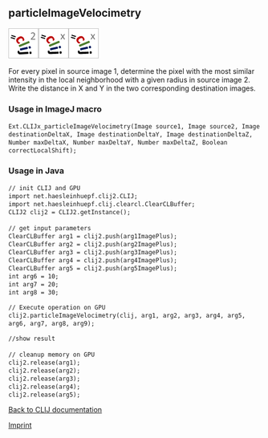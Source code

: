 ## particleImageVelocimetry
![Image](images/mini_clij2_logo.png)![Image](images/mini_clijx_logo.png)![Image](images/mini_clijx_logo.png)

For every pixel in source image 1, determine the pixel with the most similar intensity in 
 the local neighborhood with a given radius in source image 2. Write the distance in 
X and Y in the two corresponding destination images.

### Usage in ImageJ macro
```
Ext.CLIJx_particleImageVelocimetry(Image source1, Image source2, Image destinationDeltaX, Image destinationDeltaY, Image destinationDeltaZ, Number maxDeltaX, Number maxDeltaY, Number maxDeltaZ, Boolean correctLocalShift);
```


### Usage in Java
```
// init CLIJ and GPU
import net.haesleinhuepf.clij2.CLIJ;
import net.haesleinhuepf.clij.clearcl.ClearCLBuffer;
CLIJ2 clij2 = CLIJ2.getInstance();

// get input parameters
ClearCLBuffer arg1 = clij2.push(arg1ImagePlus);
ClearCLBuffer arg2 = clij2.push(arg2ImagePlus);
ClearCLBuffer arg3 = clij2.push(arg3ImagePlus);
ClearCLBuffer arg4 = clij2.push(arg4ImagePlus);
ClearCLBuffer arg5 = clij2.push(arg5ImagePlus);
int arg6 = 10;
int arg7 = 20;
int arg8 = 30;
```

```
// Execute operation on GPU
clij2.particleImageVelocimetry(clij, arg1, arg2, arg3, arg4, arg5, arg6, arg7, arg8, arg9);
```

```
//show result

// cleanup memory on GPU
clij2.release(arg1);
clij2.release(arg2);
clij2.release(arg3);
clij2.release(arg4);
clij2.release(arg5);
```


[Back to CLIJ documentation](https://clij.github.io/)

[Imprint](https://clij.github.io/imprint)
